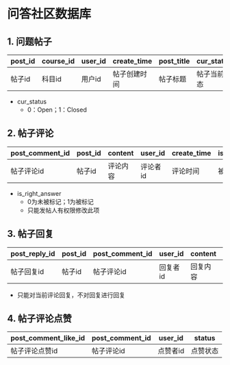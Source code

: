 # 问答社区数据库

## 1. 问题帖子

| post_id | course_id | user_id | create_time  | post_title | cur_status   | content  |
| ------- | --------- | ------- | ------------ | ---------- | ------------ | -------- |
| 帖子id  | 科目id    | 用户id  | 帖子创建时间 | 帖子标题   | 帖子当前状态 | 帖子内容 |

* cur_status
  * 0：Open；1：Closed

## 2. 帖子评论

| post_comment_id | post_id | content  | user_id  | create_time | is_right_answer |
| --------------- | ------- | -------- | -------- | ----------- | --------------- |
| 帖子评论id      | 帖子id  | 评论内容 | 评论者id | 评论时间    | 被标记为答案    |

* is_right_answer
  * 0为未被标记；1为被标记
  * 只能发帖人有权限修改此项

## 3. 帖子回复

| post_reply_id | post_id | post_comment_id | user_id  | content  | create_time |
| ------------- | ------- | --------------- | -------- | -------- | ----------- |
| 帖子回复id    | 帖子id  | 帖子评论id      | 回复者id | 回复内容 | 评论时间    |

* 只能对当前评论回复，不对回复进行回复



## 4. 帖子评论点赞

| post_comment_like_id | post_comment_id | user_id  | status   |
| -------------------- | --------------- | -------- | -------- |
| 帖子评论点赞id       | 帖子评论id      | 点赞者id | 点赞状态 |



